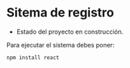 <h1>Sitema de registro</h1>

- Estado del proyecto en construcción.

Para ejecutar el sistema debes poner:

```npm install react```
